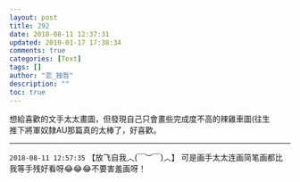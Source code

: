 ```yaml
---
layout: post
title: 292
date: 2018-08-11 12:37:31
updated: 2019-01-17 17:38:34
comments: true
categories: [Text]
tags: []
author: "恋_独哲"
description: ""
toc: true
---
```


<p dir="ltr"  >想給喜歡的文手太太畫圖，但發現自己只會畫些完成度不高的辣雞車圖(往生<br />推下將軍奴隸AU那篇真的太棒了，好喜歡。</p>

---

`2018-08-11 12:57:35` 【放飞自我︿(￣︶￣)︿】 可是画手太太连画简笔画都比我等手残好看呀😂😂😂不要害羞画呀！
